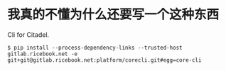 我真的不懂为什么还要写一个这种东西
=================================

Cli for Citadel.

```shell
$ pip install --process-dependency-links --trusted-host gitlab.ricebook.net -e git+git@gitlab.ricebook.net:platform/corecli.git#egg=core-cli
```
